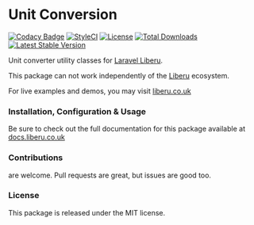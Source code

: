 # Unit Conversion

[![Codacy Badge](https://app.codacy.com/project/badge/Grade/a7b6163dff4943c68f3df62ff473f208)](https://www.codacy.com/gh/laravel-enso/unit-conversion?utm_source=github.com&amp;utm_medium=referral&amp;utm_content=laravel-enso/unit-conversion&amp;utm_campaign=Badge_Grade) 
[![StyleCI](https://github.styleci.io/repos/85466970/shield?branch=master)](https://github.styleci.io/repos/85466970)
[![License](https://poser.pugx.org/laravel-enso/unit-conversion/license)](https://packagist.org/packages/laravel-enso/unit-conversion)
[![Total Downloads](https://poser.pugx.org/laravel-enso/unit-conversion/downloads)](https://packagist.org/packages/laravel-enso/unit-conversion)
[![Latest Stable Version](https://poser.pugx.org/laravel-enso/unit-conversion/version)](https://packagist.org/packages/laravel-enso/unit-conversion)

Unit converter utility classes for [Laravel Liberu](https://github.com/laravel-enso/Liberu).

This package can not work independently of the [Liberu](https://github.com/laravel-enso/Liberu) ecosystem.

For live examples and demos, you may visit [liberu.co.uk](https://www.liberu.co.uk)

### Installation, Configuration & Usage

Be sure to check out the full documentation for this package available at [docs.liberu.co.uk](https://docs.liberu.co.uk/backend/unit-conversion.html)

### Contributions

are welcome. Pull requests are great, but issues are good too.

### License

This package is released under the MIT license.
